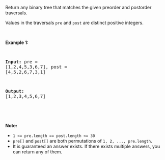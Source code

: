Return any binary tree that matches the given preorder and postorder traversals.

Values in the traversals&nbsp;`` pre `` and `` post ``&nbsp;are distinct&nbsp;positive integers.

&nbsp;

<div>
<p><strong>Example 1:</strong></p>
<pre>
<strong>Input: </strong>pre = <span id="example-input-1-1">[1,2,4,5,3,6,7]</span>, post = <span id="example-input-1-2">[4,5,2,6,7,3,1]</span>
<strong>Output: </strong><span id="example-output-1">[1,2,3,4,5,6,7]</span>
</pre>
<p>&nbsp;</p>
<p><strong><span>Note:</span></strong></p>
<ul>
<li><code>1 &lt;= pre.length == post.length &lt;= 30</code></li>
<li><code>pre[]</code> and <code>post[]</code>&nbsp;are both permutations of <code>1, 2, ..., pre.length</code>.</li>
<li>It is guaranteed an answer exists. If there exists multiple answers, you can return any of them.</li>
</ul>
</div>